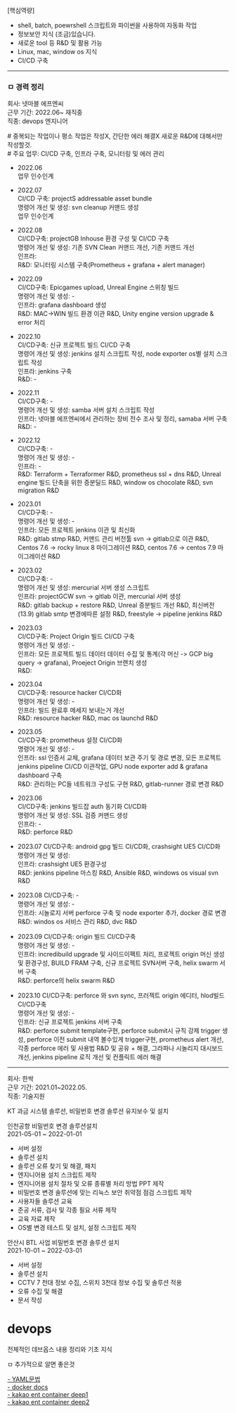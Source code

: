 

[핵심역량]

- shell, batch, poewrshell 스크립트와 파이썬을 사용하여 자동화 작업
- 정보보안 지식 (조금)있습니다.
- 새로운 tool 등 R&D 및 활용 가능
- Linux, mac, window os 지식
- CI/CD 구축

---

### ㅁ 경력 정리


회사: 넷마블 에프엔씨<br>
근무 기간: 2022.06~ 재직중<br>
직종: devops 엔지니어<br>

\# 중복되는 작업이나 평소 작업은 작성X, 간단한 에러 해결X 새로운 R&D에 대해서만 작성할것.<br>
\# 주요 업무: CI/CD 구축, 인프라 구축, 모니터링 및 에러 관리

- 2022.06<br>
업무 인수인계<br>

- 2022.07<br> 
CI/CD 구축: projectS addressable asset bundle<br>
명령어 개선 및 생성: svn cleanup 커맨드 생성<br>
업무 인수인계<br>

- 2022.08<br>
CI/CD구축: projectGB Inhouse 환경 구성 및 CI/CD 구축<br>
명령어 개선 및 생성: 기존 SVN Clean 커맨드 개선, 기존 커맨드 개선<br>
인프라: <br>
R&D: 모니터링 시스템 구축(Prometheus + grafana + alert manager) <br>

- 2022.09<br>
CI/CD구축: Epicgames upload, Unreal Engine 스위칭 빌드 <br>
명령어 개선 및 생성: - <br>
인프라: grafana dashboard 생성<br>
R&D: MAC->WIN 빌드 환경 이관 R&D, Unity engine version upgrade & error 처리 <br>

- 2022.10 <br>
CI/CD구축: 신규 프로젝트 빌드 CI/CD 구축<br>
명령어 개선 및 생성: jenkins 설치 스크립트 작성, node exporter os별 설치 스크립트 작성 <br>
인프라: jenkins 구축<br>
R&D: -

- 2022.11<br>
CI/CD구축: - <br>
명령어 개선 및 생성: samba 서버 설치 스크립트 작성<br>
인프라: 넷마블 에프엔씨에서 관리하는 장비 전수 조사 및 정리, samaba 서버 구축<br>
R&D: -

- 2022.12<br>
CI/CD구축: - <br>
명령어 개선 및 생성: - <br>
인프라: - <br>
R&D: Terraform + Terraformer R&D, prometheus ssl + dns R&D, Unreal engine 빌드 단축을 위한 증분딜드 R&D, window os chocolate R&D, svn migration R&D<br>

- 2023.01<br>
CI/CD구축: -<br>
명령어 개선 및 생성: -<br>
인프라: 모든 프로젝트 jenkins 이관 및 최신화 <br>
R&D: gitlab stmp R&D, 커맨드 관리 버전툴 svn -> gitlab으로 이관 R&D, Centos 7.6 -> rocky linux 8 마이그레이션 R&D, centos 7.6 -> centos 7.9 마이그레이션 R&D<br>

- 2023.02<br> 
CI/CD구축: - <br>
명령어 개선 및 생성: mercurial 서버 생성 스크립트<br>
인프라: projectGCW svn -> gitlab 이관, mercurial 서버 생성<br>
R&D: gitlab backup + restore R&D, Unreal 증분빌드 개선 R&D, 최신버전(13.9) gitlab smtp 변경에따른 설정 R&D, freestyle -> pipeline jenkins R&D

- 2023.03<br>
CI/CD구축: Project Origin 빌드 CI/CD 구축<br>
명령어 개선 및 생성: -<br>
인프라: 모든 프로젝트 빌드 데이터 데이터 수집 및 통계(각 머신 -> GCP big query -> grafana), Proeject Origin 브랜치 생성<br>
R&D: <br>

- 2023.04<br>
CI/CD구축: resource hacker CI/CD화<br>
명령어 개선 및 생성: -<br>
인프라: 빌드 완료후 메세지 보내는거 개선<br>
R&D: resource hacker R&D, mac os launchd R&D<br>

- 2023.05<br>
CI/CD구축: prometheus 설정 CI/CD화<br>
명령어 개선 및 생성: -<br>
인프라: ssl 인증서 교체, grafana 데이터 보관 주기 및 경로 변경, 모든 프로젝트 jenkins pipeline CI/CD 이관작업, GPU node exporter add & grafana dashboard 구축<br>
R&D: 관리하는 PC들 네트워크 구성도 구현 R&D, gitlab-runner 경로 변경 R&D<br>

- 2023.06<br>
CI/CD구축: jenkins 빌드잡 auth 동기화 CI/CD화<br> 
명령어 개선 및 생성: SSL 검증 커맨드 생성<br>
인프라: -<br>
R&D: perforce R&D<br>

- 2023.07
CI/CD구축: android gpg 빌드 CI/CD화, crashsight UE5 CI/CD화<br>
명령어 개선 및 생성: <br>
인프라: crashsight UE5 환경구성<br>
R&D: jenkins pipeline 마스킹 R&D, Ansible R&D, windows os visual svn R&D<br>

- 2023.08
CI/CD구축: - <br>
명령어 개선 및 생성: -<br>
인프라: 시놀로지 서버 perforce 구축 및 node exporter 추가, docker 경로 변경<br>
R&D: windos os 서비스 관리 R&D, dvc R&D<br>

- 2023.09
CI/CD구축: origin 빌드 CI/CD구축 <br>
명령어 개선 및 생성: -<br>
인프라: incredibuild upgrade 및 사이드이팩트 처리, 프로젝트 origin 머신 생성 및 환경구성, BUILD FRAM 구축, 신규 프로젝트 SVN서버 구축, helix swarm 서버 구축<br>
R&D: perforce의 helix swarm R&D


- 2023.10
CI/CD구축: perforce 와 svn sync, 프러젝트 origin  에디터, hlod빌드 CI/CD구축<br>
명령어 개선 및 생성: -<br>
인프라: 신규 프로젝트 jenkins 서버 구축<br>
R&D: perforce submit template구현, perforce submit시 규칙 강제 trigger 생성, perforce 이전 submit 내역 볼수있게 trigger구현, prometheus alert 개선, 각종 perforce 에러 및 사용법 R&D 및 공유 + 해결, 그라파나 시놀리지 대시보드 개선, jenkins pipeline 로직 개선 및 컨플릭트 에러 해결


---

회사: 한싹<br>
근무 기간: 2021.01~2022.05.<br>
직종: 기술지원 <br>

KT 과금 시스템 솔루션, 비밀번호 변경 솔루션 유지보수 및 설치

인천공항 비밀번호 변경 솔루션설치<br>
2021-05-01 ~ 2022-01-01<br>

- 서버 설정
- 솔루션 설치
- 솔루션 오류 찾기 및 해결, 패치
- 엔지니어용 설치 스크립트 제작
- 엔지니어용 설치 절차 및 오류 종류별 처리 방법 PPT 제작
- 비밀번호 변경 솔루션에 맞는 리눅스 보안 취약점 점검 스크립트 제작
- 사용자들 솔루션 교육
- 준공 서류, 검사 및 각종 필요 서류 제작
- 교육 자료 제작
- OS별 변경 테스트 및 설치, 설정 스크립트 제작

안산시 BTL 사업 비밀번호 변경 솔루션 설치<br>
2021-10-01 ~ 2022-03-01<br>
- 서버 설정
- 솔루션 설치
- CCTV 7 천대 정보 수집, 스위치 3천대 정보 수집 및 솔루션 적용
- 오류 수집 및 해결
- 문서 작성



# devops

전체적인 데브옵스 내용 정리와 기초 지식

ㅁ 추가적으로 알면 좋은것

[- YAML문법](https://subicura.com/k8s/prepare/yaml.html#%E1%84%80%E1%85%B5%E1%84%87%E1%85%A9%E1%86%AB%E1%84%86%E1%85%AE%E1%86%AB%E1%84%87%E1%85%A5%E1%86%B8)<br>
[- docker docs](https://docs.docker.com/)<br>
[- kakao ent container deep1](https://tech.kakaoenterprise.com/154)<br>
[- kakao ent container deep2](https://tech.kakaoenterprise.com/171)<br>